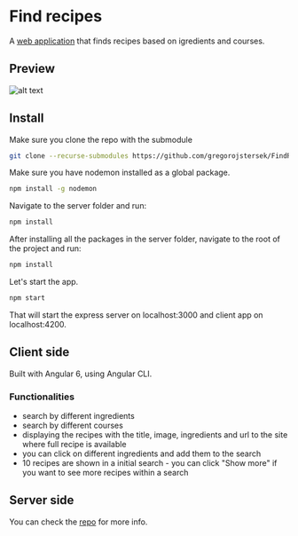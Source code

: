 # Find recipes

A [web application](https://find-recipes-176545.herokuapp.com/) that finds recipes based on igredients and courses.

## Preview

![alt text](https://user-images.githubusercontent.com/9784551/45925451-caa79980-bf15-11e8-860a-558700360bcf.gif)

## Install 

Make sure you clone the repo with the submodule

```sh
git clone --recurse-submodules https://github.com/gregorojstersek/FindRecipes.git
```

Make sure you have nodemon installed as a global package.

```sh
npm install -g nodemon
```

Navigate to the server folder and run:

```sh
npm install
```

After installing all the packages in the server folder, navigate to the root of the project and run:

```sh
npm install
```

Let's start the app.

```sh
npm start 
```

That will start the express server on localhost:3000 and client app on localhost:4200.

## Client side

Built with Angular 6, using Angular CLI.

### Functionalities

* search by different ingredients
* search by different courses
* displaying the recipes with the title, image, ingredients and url to the site where full recipe is available
* you can click on different ingredients and add them to the search
* 10 recipes are shown in a initial search - you can click "Show more" if you want to see more recipes within a search

## Server side 

You can check the [repo](https://github.com/gregorojstersek/RecipePuppyApiHandling) for more info. 


